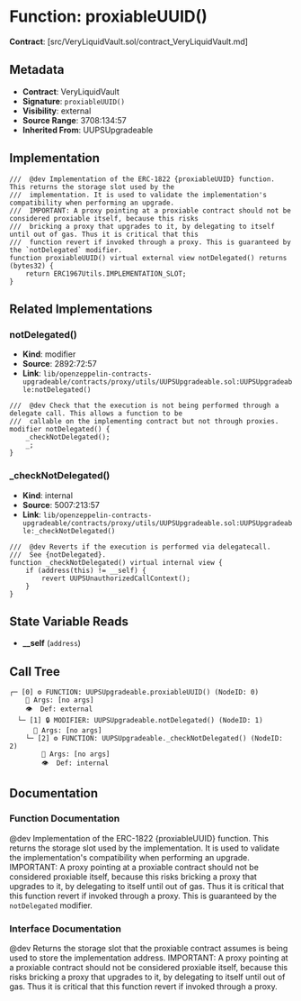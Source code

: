 # Function: proxiableUUID()

**Contract**: [src/VeryLiquidVault.sol/contract_VeryLiquidVault.md]

## Metadata

- **Contract**: VeryLiquidVault
- **Signature**: `proxiableUUID()`
- **Visibility**: external
- **Source Range**: 3708:134:57
- **Inherited From**: UUPSUpgradeable

## Implementation

```solidity
///  @dev Implementation of the ERC-1822 {proxiableUUID} function. This returns the storage slot used by the
///  implementation. It is used to validate the implementation's compatibility when performing an upgrade.
///  IMPORTANT: A proxy pointing at a proxiable contract should not be considered proxiable itself, because this risks
///  bricking a proxy that upgrades to it, by delegating to itself until out of gas. Thus it is critical that this
///  function revert if invoked through a proxy. This is guaranteed by the `notDelegated` modifier.
function proxiableUUID() virtual external view notDelegated() returns (bytes32) {
    return ERC1967Utils.IMPLEMENTATION_SLOT;
}
```

## Related Implementations

### notDelegated()

- **Kind**: modifier
- **Source**: 2892:72:57
- **Link**: `lib/openzeppelin-contracts-upgradeable/contracts/proxy/utils/UUPSUpgradeable.sol:UUPSUpgradeable:notDelegated()`

```solidity
///  @dev Check that the execution is not being performed through a delegate call. This allows a function to be
///  callable on the implementing contract but not through proxies.
modifier notDelegated() {
    _checkNotDelegated();
    _;
}
```

### _checkNotDelegated()

- **Kind**: internal
- **Source**: 5007:213:57
- **Link**: `lib/openzeppelin-contracts-upgradeable/contracts/proxy/utils/UUPSUpgradeable.sol:UUPSUpgradeable:_checkNotDelegated()`

```solidity
///  @dev Reverts if the execution is performed via delegatecall.
///  See {notDelegated}.
function _checkNotDelegated() virtual internal view {
    if (address(this) != __self) {
        revert UUPSUnauthorizedCallContext();
    }
}
```

## State Variable Reads

- **__self** (`address`)

## Call Tree

```
┌─ [0] ⚙️ FUNCTION: UUPSUpgradeable.proxiableUUID() (NodeID: 0)
    💬 Args: [no args]
    👁️  Def: external
  └─ [1] 🔒 MODIFIER: UUPSUpgradeable.notDelegated() (NodeID: 1)
      💬 Args: [no args]
    └─ [2] ⚙️ FUNCTION: UUPSUpgradeable._checkNotDelegated() (NodeID: 2)
        💬 Args: [no args]
        👁️  Def: internal
```

## Documentation

### Function Documentation

 @dev Implementation of the ERC-1822 {proxiableUUID} function. This returns the storage slot used by the
 implementation. It is used to validate the implementation's compatibility when performing an upgrade.
 IMPORTANT: A proxy pointing at a proxiable contract should not be considered proxiable itself, because this risks
 bricking a proxy that upgrades to it, by delegating to itself until out of gas. Thus it is critical that this
 function revert if invoked through a proxy. This is guaranteed by the `notDelegated` modifier.

### Interface Documentation

 @dev Returns the storage slot that the proxiable contract assumes is being used to store the implementation
 address.
 IMPORTANT: A proxy pointing at a proxiable contract should not be considered proxiable itself, because this risks
 bricking a proxy that upgrades to it, by delegating to itself until out of gas. Thus it is critical that this
 function revert if invoked through a proxy.
